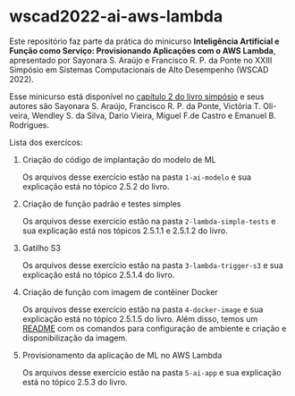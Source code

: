 # wscad2022-ai-aws-lambda

Este repositório faz parte da prática do minicurso **Inteligência Artificial e Função como Serviço: Provisionando Aplicações com o AWS Lambda**, apresentado por Sayonara S. Araújo e Francisco R. P. da Ponte no XXIII Simpósio em Sistemas Computacionais de Alto Desempenho (WSCAD 2022).

Esse minicurso está disponível no [capítulo 2 do livro simpósio](https://sol.sbc.org.br/livros/index.php/sbc/catalog/view/109/489/762-1) e seus autores são Sayonara S. Araújo, Francisco R. P. da Ponte, Victória T. Oli-veira, Wendley S. da Silva, Dario Vieira, Miguel F.de Castro e Emanuel B. Rodrigues.

Lista dos exercícos:

1. Criação do código de implantação do modelo de ML

    Os arquivos desse exercício estão na pasta `1-ai-modelo` e sua explicação está no tópico 2.5.2 do livro.

2. Criação de função padrão e testes simples

    Os arquivos desse exercício estão na pasta `2-lambda-simple-tests` e sua explicação está nos tópicos 2.5.1.1 e 2.5.1.2 do livro.

3. Gatilho S3

    Os arquivos desse exercício estão na pasta `3-lambda-trigger-s3` e sua explicação está no tópico 2.5.1.4 do livro.

4. Criação de função com imagem de contêiner Docker

    Os arquivos desse exercício estão na pasta `4-docker-image` e sua explicação está no tópico 2.5.1.5 do livro. Além disso, temos um [README](/4-docker-image/README.md) com os comandos para configuração de ambiente e criação e disponibilização da imagem.

5. Provisionamento da aplicação de ML no AWS Lambda

    Os arquivos desse exercício estão na pasta `5-ai-app` e sua explicação está no tópico 2.5.3 do livro.
